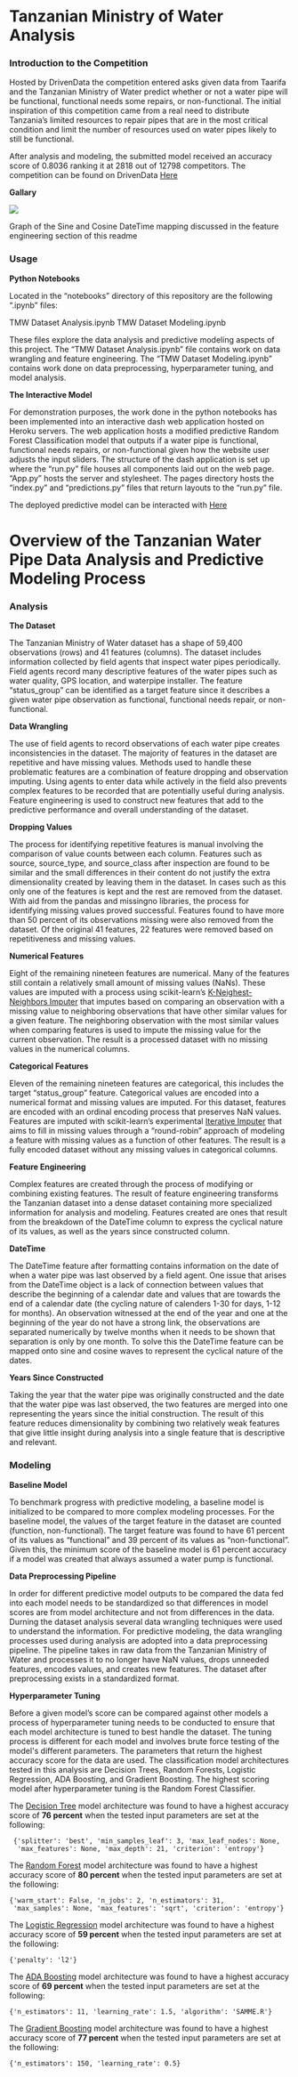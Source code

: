 # Tanzanian Ministry of Water Analysis

### Introduction to the Competition

Hosted by DrivenData the competition entered asks given data from Taarifa and the Tanzanian Ministry of Water predict whether or not a water pipe will be functional, functional needs some repairs, or non-functional. The initial inspiration of this competition came from a real need to distribute Tanzania’s limited resources to repair pipes that are in the most critical condition and limit the number of resources used on water pipes likely to still be functional.

After analysis and modeling, the submitted model received an accuracy score of 0.8036 ranking it at 2818 out of 12798 competitors. The competition can be found on DrivenData [Here](https://www.drivendata.org/competitions/7/pump-it-up-data-mining-the-water-table/)

**Gallary**

![](assets/img/sincos.png)

Graph of the Sine and Cosine DateTime mapping discussed in the feature engineering section of this readme

### Usage

**Python Notebooks**

Located in the “notebooks” directory of this repository are the following “.ipynb” files:

TMW Dataset Analysis.ipynb
TMW Dataset Modeling.ipynb

These files explore the data analysis and predictive modeling aspects of this project. The “TMW Dataset Analysis.ipynb” file contains work on data wrangling and feature engineering. The “TMW Dataset Modeling.ipynb” contains work done on data preprocessing, hyperparameter tuning, and model analysis.

**The Interactive Model**

For demonstration purposes, the work done in the python notebooks has been implemented into an interactive dash web application hosted on Heroku servers. The web application hosts a modified predictive Random Forest Classification model that outputs if a water pipe is functional, functional needs repairs, or non-functional given how the website user adjusts the input sliders. The structure of the dash application is set up where the “run.py” file houses all components laid out on the web page. “App.py” hosts the server and stylesheet. The pages directory hosts the “index.py” and “predictions.py” files that return layouts to the “run.py” file.

The deployed predictive model can be interacted with [Here](https://tanzanian-waterpipe-analysis.herokuapp.com/)

# Overview of the Tanzanian Water Pipe Data Analysis and Predictive Modeling Process

### Analysis

**The Dataset**

The Tanzanian Ministry of Water dataset has a shape of 59,400 observations (rows) and 41 features (columns). The dataset includes information collected by field agents that inspect water pipes periodically. Field agents record many descriptive features of the water pipes such as water quality, GPS location, and waterpipe installer. The feature “status_group” can be identified as a target feature since it describes a given water pipe observation as functional, functional needs repair, or non-functional. 

**Data Wrangling**

The use of field agents to record observations of each water pipe creates inconsistencies in the dataset. The majority of features in the dataset are repetitive and have missing values. Methods used to handle these problematic features are a combination of feature dropping and observation imputing. Using agents to enter data while actively in the field also prevents complex features to be recorded that are potentially useful during analysis. Feature engineering is used to construct new features that add to the predictive performance and overall understanding of the dataset.

**Dropping Values**

The process for identifying repetitive features is manual involving the comparison of value counts between each column. Features such as source, source_type, and source_class after inspection are found to be similar and the small differences in their content do not justify the extra dimensionality created by leaving them in the dataset. In cases such as this only one of the features is kept and the rest are removed from the dataset. With aid from the pandas and missingno libraries, the process for identifying missing values proved successful. Features found to have more than 50 percent of its observations missing were also removed from the dataset. Of the original 41 features, 22 features were removed based on repetitiveness and missing values.

**Numerical Features**

Eight of the remaining nineteen features are numerical. Many of the features still contain a relatively small amount of missing values (NaNs). These values are imputed with a process using scikit-learn’s [K-Neighest-Neighbors Imputer](https://scikit-learn.org/stable/modules/generated/sklearn.impute.KNNImputer.html) that imputes based on comparing an observation with a missing value to neighboring observations that have other similar values for a given feature. The neighboring observation with the most similar values when comparing features is used to impute the missing value for the current observation. The result is a processed dataset with no missing values in the numerical columns.

**Categorical Features**

Eleven of the remaining nineteen features are categorical, this includes the target “status_group” feature. Categorical values are encoded into a numerical format and missing values are imputed. For this dataset, features are encoded with an ordinal encoding process that preserves NaN values. Features are imputed with scikit-learn’s experimental [Iterative Imputer](https://scikit-learn.org/stable/modules/generated/sklearn.impute.IterativeImputer.html) that aims to fill in missing values through a “round-robin” approach of modeling a feature with missing values as a function of other features. The result is a fully encoded dataset without any missing values in categorical columns.

**Feature Engineering**

Complex features are created through the process of modifying or combining existing features. The result of feature engineering transforms the Tanzanian dataset into a dense dataset containing more specialized information for analysis and modeling. Features created are ones that result from the breakdown of the DateTime column to express the cyclical nature of its values, as well as the years since constructed column.

**DateTime**

The DateTime feature after formatting contains information on the date of when a water pipe was last observed by a field agent. One issue that arises from the DateTime object is a lack of connection between values that describe the beginning of a calendar date and values that are towards the end of a calendar date (the cycling nature of calenders 1-30 for days, 1-12 for months). An observation witnessed at the end of the year and one at the beginning of the year do not have a strong link, the observations are separated numerically by twelve months when it needs to be shown that separation is only by one month. To solve this the DateTime feature can be mapped onto sine and cosine waves to represent the cyclical nature of the dates.

**Years Since Constructed**

Taking the year that the water pipe was originally constructed and the date that the water pipe was last observed, the two features are merged into one representing the years since the initial construction. The result of this feature reduces dimensionality by combining two relatively weak features that give little insight during analysis into a single feature that is descriptive and relevant.

### Modeling

**Baseline Model**

To benchmark progress with predictive modeling, a baseline model is initialized to be compared to more complex modeling processes. For the baseline model, the values of the target feature in the dataset are counted (function, non-functional). The target feature was found to have 61 percent of its values as “functional” and 39 percent of its values as “non-functional”. Given this, the minimum score of the baseline model is 61 percent accuracy if a model was created that always assumed a water pump is functional.

**Data Preprocessing Pipeline**

In order for different predictive model outputs to be compared the data fed into each model needs to be standardized so that differences in model scores are from model architecture and not from differences in the data. Durning the dataset analysis several data wrangling techniques were used to understand the information. For predictive modeling, the data wrangling processes used during analysis are adopted into a data preprocessing pipeline. The pipeline takes in raw data from the Tanzanian Ministry of Water and processes it to no longer have NaN values, drops unneeded features, encodes values, and creates new features. The dataset after preprocessing exists in a standardized format.

**Hyperparameter Tuning**

Before a given model’s score can be compared against other models a process of hyperparameter tuning needs to be conducted to ensure that each model architecture is tuned to best handle the dataset. The tuning process is different for each model and involves brute force testing of the model's different parameters. The parameters that return the highest accuracy score for the data are used. The classification model architectures tested in this analysis are Decision Trees, Random Forests, Logistic Regression, ADA Boosting, and Gradient Boosting. The highest scoring model after hyperparameter tuning is the Random Forest Classifier.

The [Decision Tree](https://scikit-learn.org/stable/modules/tree.html) model architecture was found to have a highest accuracy score of **76 percent** when the tested input parameters are set at the following:

```
 {'splitter': 'best', 'min_samples_leaf': 3, 'max_leaf_nodes': None,
  'max_features': None, 'max_depth': 21, 'criterion': 'entropy'}
```

The [Random Forest](https://scikit-learn.org/stable/modules/generated/sklearn.ensemble.RandomForestClassifier.html) model architecture was found to have a highest accuracy score of **80 percent** when the tested input parameters are set at the following:

```
{'warm_start': False, 'n_jobs': 2, 'n_estimators': 31, 
 'max_samples': None, 'max_features': 'sqrt', 'criterion': 'entropy'}
```

The [Logistic Regression](https://scikit-learn.org/stable/modules/generated/sklearn.linear_model.LogisticRegression.html) model architecture was found to have a highest accuracy score of **59 percent** when the tested input parameters are set at the following:

```
{'penalty': 'l2'}
```

The [ADA Boosting](https://scikit-learn.org/stable/modules/generated/sklearn.ensemble.AdaBoostClassifier.html) model architecture was found to have a highest accuracy score of **69 percent** when the tested input parameters are set at the following:

```
{'n_estimators': 11, 'learning_rate': 1.5, 'algorithm': 'SAMME.R'}
```

The [Gradient Boosting](https://scikit-learn.org/stable/modules/generated/sklearn.ensemble.GradientBoostingClassifier.html) model architecture was found to have a highest accuracy score of **77 percent** when the tested input parameters are set at the following:

```
{'n_estimators': 150, 'learning_rate': 0.5}
```
